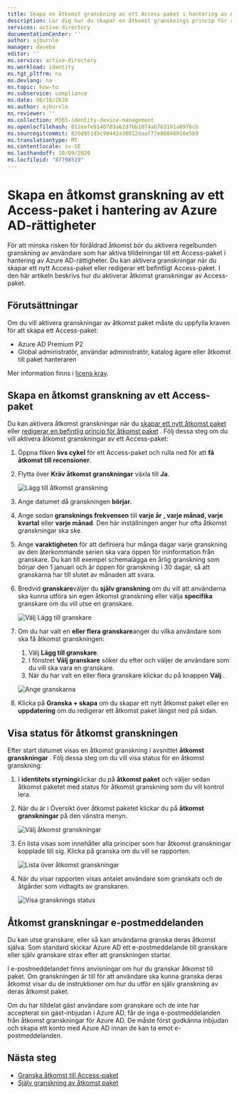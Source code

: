 ```yaml
---
title: Skapa en åtkomst granskning av ett Access-paket i hantering av Azure AD-rättigheter
description: Lär dig hur du skapar en åtkomst gransknings princip för rättighets hanterings åtkomst paket i Azure Active Directory åtkomst granskningar (för hands version).
services: active-directory
documentationCenter: ''
author: ajburnle
manager: daveba
editor: ''
ms.service: active-directory
ms.workload: identity
ms.tgt_pltfrm: na
ms.devlang: na
ms.topic: how-to
ms.subservice: compliance
ms.date: 06/18/2020
ms.author: ajburnle
ms.reviewer: ''
ms.collection: M365-identity-device-management
ms.openlocfilehash: 012eefe9140703a62d7bb1074ab763191a0976cb
ms.sourcegitcommit: 829d951d5c90442a38012daaf77e86046018e5b9
ms.translationtype: MT
ms.contentlocale: sv-SE
ms.lasthandoff: 10/09/2020
ms.locfileid: "87798519"
---
```

# <a name="create-an-access-review-of-an-access-package-in-azure-ad-entitlement-management"></a>Skapa en åtkomst granskning av ett Access-paket i hantering av Azure AD-rättigheter

För att minska risken för föråldrad åtkomst bör du aktivera regelbunden granskning av användare som har aktiva tilldelningar till ett Access-paket i hantering av Azure AD-rättigheter. Du kan aktivera granskningar när du skapar ett nytt Access-paket eller redigerar ett befintligt Access-paket. I den här artikeln beskrivs hur du aktiverar åtkomst granskningar av Access-paket.

## <a name="prerequisites"></a>Förutsättningar

Om du vill aktivera granskningar av åtkomst paket måste du uppfylla kraven för att skapa ett Access-paket:
- Azure AD Premium P2
- Global administratör, användar administratör, katalog ägare eller åtkomst till paket hanteraren

Mer information finns i [licens krav](entitlement-management-overview.md#license-requirements).


## <a name="create-an-access-review-of-an-access-package"></a>Skapa en åtkomst granskning av ett Access-paket

Du kan aktivera åtkomst granskningar när du [skapar ett nytt åtkomst paket](entitlement-management-access-package-create.md) eller [redigerar en befintlig princip för åtkomst paket](entitlement-management-access-package-lifecycle-policy.md) . Följ dessa steg om du vill aktivera åtkomst granskningar av ett Access-paket:

1. Öppna fliken **livs cykel** för ett Access-paket och rulla ned för att **få åtkomst till recensioner**.

1. Flytta över **Kräv åtkomst granskningar** växla till **Ja**.

    ![Lägg till åtkomst granskning](./media/entitlement-management-access-reviews/access-reviews-pane.png)

1. Ange datumet då granskningen **börjar.**

1. Ange sedan **gransknings frekvensen** till **varje år** **, varje månad, varje** **kvartal** eller **varje månad**.
Den här inställningen anger hur ofta åtkomst granskningar ska ske.

1. Ange **varaktigheten** för att definiera hur många dagar varje granskning av den återkommande serien ska vara öppen för ininformation från granskare. Du kan till exempel schemalägga en årlig granskning som börjar den 1 januari och är öppen för granskning i 30 dagar, så att granskarna har till slutet av månaden att svara.

1. Bredvid **granskare**väljer du **själv granskning** om du vill att användarna ska kunna utföra sin egen åtkomst granskning eller välja **specifika** granskare om du vill utse en granskare.

    ![Välj Lägg till granskare](./media/entitlement-management-access-reviews/access-reviews-add-reviewer.png)

1. Om du har valt en **eller flera granskare**anger du vilka användare som ska få åtkomst granskningen:
    1. Välj **Lägg till granskare**.
    1. I fönstret **Välj granskare** söker du efter och väljer de användare som du vill ska vara en granskare.
    1. När du har valt en eller flera granskare klickar du på knappen **Välj** .

    ![Ange granskarna](./media/entitlement-management-access-reviews/access-reviews-select-reviewer.png)

1. Klicka på **Granska + skapa** om du skapar ett nytt åtkomst paket eller en **uppdatering** om du redigerar ett åtkomst paket längst ned på sidan.

## <a name="view-the-status-of-the-access-review"></a>Visa status för åtkomst granskningen

Efter start datumet visas en åtkomst granskning i avsnittet **åtkomst granskningar** . Följ dessa steg om du vill visa status för en åtkomst granskning:

1. I **identitets styrning**klickar du på **åtkomst paket** och väljer sedan åtkomst paketet med status för åtkomst granskning som du vill kontrol lera.   

1. När du är i Översikt över åtkomst paketet klickar du på **åtkomst granskningar** på den vänstra menyn.
    
    ![Välj åtkomst granskningar](./media/entitlement-management-access-reviews/access-review-status-access-package-overview.png)

1. En lista visas som innehåller alla principer som har åtkomst granskningar kopplade till sig. Klicka på granska om du vill se rapporten.

    ![Lista över åtkomst granskningar](./media/entitlement-management-access-reviews/access-review-status-select-access-reviews.png)
   
1. När du visar rapporten visas antalet användare som granskats och de åtgärder som vidtagits av granskaren.

    ![Visa gransknings status](./media/entitlement-management-access-reviews/access-review-status.png)
 

## <a name="access-reviews-email-notifications"></a>Åtkomst granskningar e-postmeddelanden
Du kan utse granskare, eller så kan användarna granska deras åtkomst själva. Som standard skickar Azure AD ett e-postmeddelande till granskare eller själv granskare strax efter att granskningen startar.

I e-postmeddelandet finns anvisningar om hur du granskar åtkomst till paket. Om granskningen är till för att användare ska kunna granska deras åtkomst visar du de instruktioner om hur du utför en själv granskning av deras åtkomst paket.
  
Om du har tilldelat gäst användare som granskare och de inte har accepterat sin gäst-inbjudan i Azure AD, får de inga e-postmeddelanden från åtkomst granskningar för Azure AD. De måste först godkänna inbjudan och skapa ett konto med Azure AD innan de kan ta emot e-postmeddelanden. 

## <a name="next-steps"></a>Nästa steg

- [Granska åtkomst till Access-paket](entitlement-management-access-reviews-review-access.md)
- [Själv granskning av åtkomst paket](entitlement-management-access-reviews-self-review.md)
